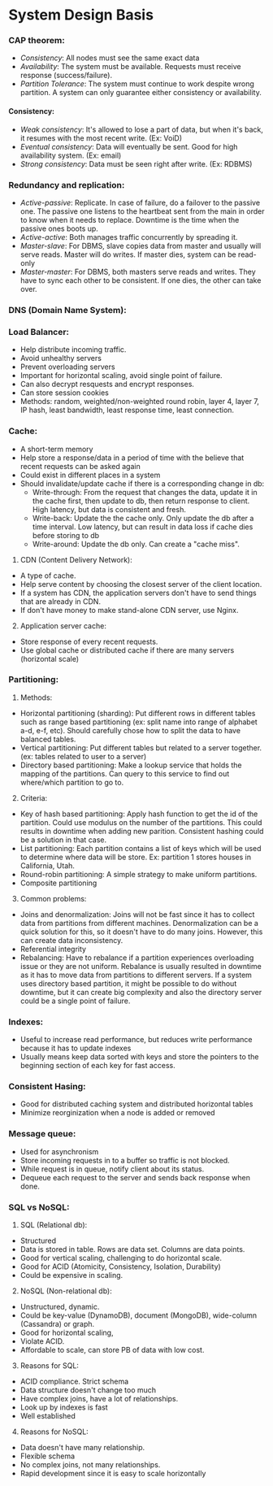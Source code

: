 # System Design Basis
### CAP theorem:
- _Consistency_: All nodes must see the same exact data
- _Availability_: The system must be available. Requests must receive response (success/failure).
- _Partition Tolerance_: The system must continue to work despite wrong partition.
A system can only guarantee either consistency or availability. 

#### Consistency:
- _Weak consistency_: It's allowed to lose a part of data, but when it's back, it resumes with the most recent write. (Ex: VoiD)
- _Eventual consistency_: Data will eventually be sent. Good for high availability system. (Ex: email)
- _Strong consistency_: Data must be seen right after write. (Ex: RDBMS)

### Redundancy and replication:
- _Active-passive_: Replicate. In case of failure, do a failover to the passive one. The passive one listens to the heartbeat sent from the main in order to know when it needs to replace. Downtime is the time when the passive ones boots up.
- _Active-active_: Both manages traffic concurrently by spreading it.
- _Master-slave_: For DBMS, slave copies data from master and usually will serve reads. Master will do writes. If master dies, system can be read-only
- _Master-master_: For DBMS, both masters serve reads and writes. They have to sync each other to be consistent. If one dies, the other can take over.

### DNS (Domain Name System):

### Load Balancer:
- Help distribute incoming traffic.
- Avoid unhealthy servers
- Prevent overloading servers
- Important for horizontal scaling, avoid single point of failure.
- Can also decrypt resquests and encrypt responses.
- Can store session cookies
- Methods: random, weighted/non-weighted round robin, layer 4, layer 7, IP hash, least bandwidth, least response time, least connection.

### Cache:
- A short-term memory
- Help store a response/data in a period of time with the believe that recent requests can be asked again
- Could exist in different places in a system 
- Should invalidate/update cache if there is a corresponding change in db:
  - Write-through: From the request that changes the data, update it in the cache first, then update to db, then return response to client. High latency, but data is consistent and fresh.
  - Write-back: Update the the cache only. Only update the db after a time interval. Low latency, but can result in data loss if cache dies before storing to db
  - Write-around: Update the db only. Can create a "cache miss".
1. CDN (Content Delivery Network):
- A type of cache.
- Help serve content by choosing the closest server of the client location.
- If a system has CDN, the application servers don't have to send things that are already in CDN.
- If don't have money to make stand-alone CDN server, use Nginx.
2. Application server cache:
- Store response of every recent requests.
- Use global cache or distributed cache if there are many servers (horizontal scale)

### Partitioning:
1. Methods:
- Horizontal partitioning (sharding): Put different rows in different tables such as range based partitioning (ex: split name into range of alphabet a-d, e-f, etc). Should carefully chose how to split the data to have balanced tables.
- Vertical partitioning: Put different tables but related to a server together. (ex: tables related to user to a server)
- Directory based partitioning: Make a lookup service that holds the mapping of the partitions. Can query to this service to find out where/which partition to go to.
2. Criteria:
- Key of hash based partitioning: Apply hash function to get the id of the partition. Could use modulus on the number of the partitions. This could results in downtime when adding new parition. Consistent hashing could be a solution in that case.
- List partitioning: Each partition contains a list of keys which will be used to determine where data will be store. Ex: partition 1 stores houses in California, Utah.
- Round-robin partitioning: A simple strategy to make uniform partitions.
- Composite partitioning
3. Common problems:
- Joins and denormalization: Joins will not be fast since it has to collect data from partitions from different machines. Denormalization can be a quick solution for this, so it doesn't have to do many joins. However, this can create data inconsistency.
- Referential integrity
- Rebalancing: Have to rebalance if a partition experiences overloading issue or they are not uniform. Rebalance is usually resulted in downtime as it has to move data from partitions to different servers. If a system uses directory based partition, it might be possible to do without downtime, but it can create big complexity and also the directory server could be a single point of failure.

### Indexes:
- Useful to increase read performance, but reduces write performance because it has to update indexes 
- Usually means keep data sorted with keys and store the pointers to the beginning section of each key for fast access.

### Consistent Hasing:
- Good for distributed caching system and distributed horizontal tables
- Minimize reorginization when a node is added or removed 

### Message queue:
- Used for asynchronism
- Store incoming requests in to a buffer so traffic is not blocked.
- While request is in queue, notify client about its status.
- Dequeue each request to the server and sends back response when done. 

### SQL vs NoSQL:
1. SQL (Relational db):
- Structured
- Data is stored in table. Rows are data set. Columns are data points.
- Good for vertical scaling, challenging to do horizontal scale.
- Good for ACID (Atomicity, Consistency, Isolation, Durability)
- Could be expensive in scaling.
2. NoSQL (Non-relational db):
- Unstructured, dynamic.
- Could be key-value (DynamoDB), document (MongoDB), wide-column (Cassandra) or graph.
- Good for horizontal scaling, 
- Violate ACID.
- Affordable to scale, can store PB of data with low cost.
3. Reasons for SQL:
- ACID compliance. Strict schema
- Data structure doesn't change too much
- Have complex joins, have a lot of relationships.
- Look up by indexes is fast
- Well established
4. Reasons for NoSQL:
- Data doesn't have many relationship.
- Flexible schema
- No complex joins, not many relationships.
- Rapid development since it is easy to scale horizontally
